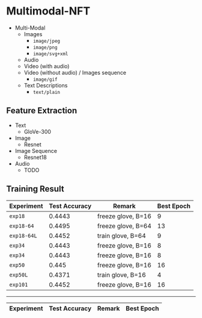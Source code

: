# Multimodal-NFT

-   Multi-Modal
    -   Images
        -   `image/jpeg`
        -   `image/png`
        -   `image/svg+xml`
    -   Audio
    -   Video (with audio)
    -   Video (without audio) / Images sequence
        -   `image/gif`
    -   Text Descriptions
        -   `text/plain`

## Feature Extraction

-   Text
    -   GloVe-300
-   Image
    -   Resnet
-   Image Sequence
    -   Resnet18
-   Audio
    -   TODO

## Training Result

| Experiment  | Test Accuracy | Remark             | Best Epoch |
| ----------- | ------------- | ------------------ | ---------- |
| `exp18`     | 0.4443        | freeze glove, B=16 | 9          |
| `exp18-64`  | 0.4495        | freeze glove, B=64 | 13         |
| `exp18-64L` | 0.4452        | train glove, B=64  | 9          |
| `exp34`     | 0.4443        | freeze glove, B=16 | 8          |
| `exp34`     | 0.4443        | freeze glove, B=16 | 8          |
| `exp50`     | 0.445         | freeze glove, B=16 | 16         |
| `exp50L`    | 0.4371        | train glove, B=16  | 4          |
| `exp101`    | 0.4452        | freeze glove, B=16 | 16         |

---

| Experiment | Test Accuracy | Remark | Best Epoch |
| ---------- | ------------- | ------ | ---------- |
